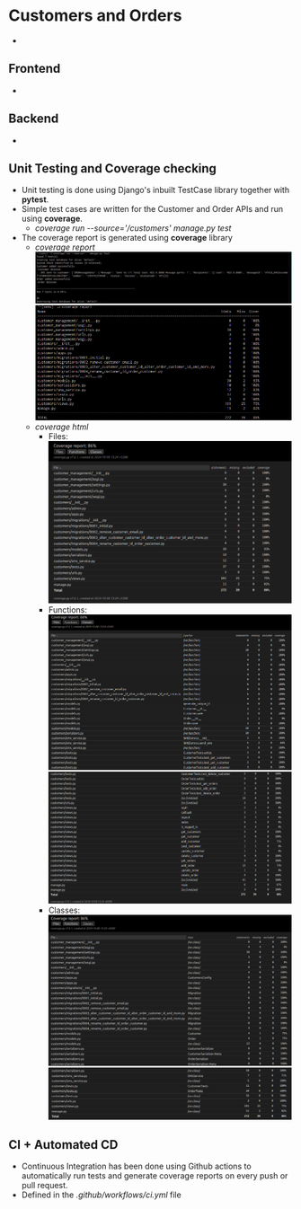 # Customers and Orders
- 
## Frontend
- 
## Backend
- 
## Unit Testing and Coverage checking
- Unit testing is done using Django's inbuilt TestCase library together with **pytest**.
- Simple test cases are written for the Customer and Order APIs and run using **coverage**.
    - *coverage run --source='/customers' manage.py test*
- The coverage report is generated using **coverage** library
    - *coverage report*
        ![alt text](image-3.png)
        ![alt text](image-4.png)
    - *coverage html*
        - Files: ![alt text](image-5.png)
        - Functions:![alt text](image.png) ![alt text](image-1.png)
        - Classes: ![alt text](image-2.png) ![alt text](image-6.png)

## CI + Automated CD 
- Continuous Integration has been done using Github actions to automatically run tests and generate coverage reports on every push or pull request.
- Defined in the *.github/workflows/ci.yml* file
